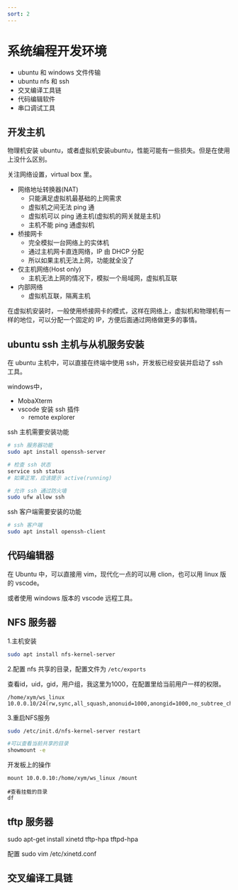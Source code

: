 ```yaml
---
sort: 2
---
```

# 系统编程开发环境


- ubuntu 和 windows 文件传输
- ubuntu nfs 和 ssh
- 交叉编译工具链
- 代码编辑软件
- 串口调试工具



## 开发主机


物理机安装 ubuntu，或者虚拟机安装ubuntu，性能可能有一些损失。但是在使用上没什么区别。

关注网络设置，virtual box 里。

- 网络地址转换器(NAT)
  - 只能满足虚拟机最基础的上网需求
  - 虚拟机之间无法 ping 通
  - 虚拟机可以 ping 通主机(虚拟机的网关就是主机)
  - 主机不能 ping 通虚拟机
- 桥接网卡
  - 完全模拟一台网络上的实体机
  - 通过主机网卡直连网络，IP 由 DHCP 分配
  - 所以如果主机无法上网，功能就全没了
- 仅主机网络(Host only)
  - 主机无法上网的情况下，模拟一个局域网，虚拟机互联
- 内部网络
  - 虚拟机互联，隔离主机

在虚拟机安装时，一般使用桥接网卡的模式，这样在网络上，虚拟机和物理机有一样的地位，可以分配一个固定的 IP，方便后面通过网络做更多的事情。



## ubuntu ssh 主机与从机服务安装

在 ubuntu 主机中，可以直接在终端中使用 ssh，开发板已经安装并启动了 ssh 工具。

windows中，
- MobaXterm
- vscode 安装 ssh 插件
  - remote explorer

ssh 主机需要安装功能

```bash
# ssh 服务器功能
sudo apt install openssh-server

# 检查 ssh 状态
service ssh status
# 如果正常，应该提示 active(running)

# 允许 ssh 通过防火墙
sudo ufw allow ssh
```


ssh 客户端需要安装的功能
```bash
# ssh 客户端
sudo apt install openssh-client
```


## 代码编辑器

在 Ubuntu 中，可以直接用 vim，现代化一点的可以用 clion，也可以用 linux 版的 vscode。

或者使用 windows 版本的 vscode 远程工具。


## NFS 服务器

1.主机安装
```bash
sudo apt install nfs-kernel-server
```

2.配置 nfs 共享的目录，配置文件为 `/etc/exports`

查看id，uid，gid，用户组，我这里为1000，在配置里给当前用户一样的权限。
```
/home/xym/ws_linux 10.0.0.10/24(rw,sync,all_squash,anonuid=1000,anongid=1000,no_subtree_check)
```

3.重启NFS服务

```bash
sudo /etc/init.d/nfs-kernel-server restart

#可以查看当前共享的目录
showmount -e
```

开发板上的操作


```
mount 10.0.0.10:/home/xym/ws_linux /mount

#查看挂载的目录
df
```

## tftp 服务器

sudo apt-get install xinetd tftp-hpa tftpd-hpa

配置 sudo vim /etc/xinetd.conf

## 交叉编译工具链




